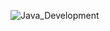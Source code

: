 
![Java_Development](https://github.com/user-attachments/assets/0434947e-5c6a-41ba-abbb-8bc493b9fbe5)
